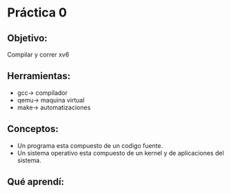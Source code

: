 # Práctica 0

## Objetivo:
Compilar y correr xv6

## Herramientas:
* gcc-> compilador
* qemu-> maquina virtual
* make-> automatizaciones

## Conceptos:
* Un programa esta compuesto de un codigo fuente.
* Un sistema operativo esta compuesto de un kernel y de aplicaciones del sistema.

## Qué aprendí:
